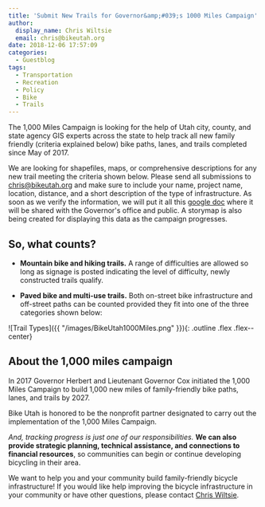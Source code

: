 ```yaml
---
title: 'Submit New Trails for Governor&amp;#039;s 1000 Miles Campaign'
author:
  display_name: Chris Wiltsie
  email: chris@bikeutah.org
date: 2018-12-06 17:57:09
categories:
  - Guestblog
tags:
  - Transportation
  - Recreation
  - Policy
  - Bike
  - Trails
---
```


The 1,000 Miles Campaign is looking for the help of Utah city, county, and state agency GIS experts across the state to
help track all new family friendly (criteria explained below) bike paths, lanes, and trails completed
since May of 2017.

We are looking for shapefiles, maps, or comprehensive descriptions for any new trail meeting the criteria shown below. 
Please send all submissions to [chris@bikeutah.org](mailto:chris@bikeutah.org) and make sure to include your name, project name, location, distance, and a short description of the type of
infrastructure. As soon as we verify the information, we will put it all this [google doc](https://docs.google.com/spreadsheets/d/1QkSaARZNNcgHQZKaW2sVoCJ4cnSKIk4nVca29y_6l-w/edit#gid=0) where it will be
shared with the Governor's office and public. A storymap is also being created for displaying this data as the campaign progresses.

## So, what counts?

+ **Mountain bike and hiking trails.** A range of difficulties are allowed so long as signage is posted indicating the level of difficulty, newly constructed trails qualify.

+ **Paved bike and multi-use trails.** Both on-street bike infrastructure and off-street paths can be counted provided they fit into one of the three categories shown below:

![Trail Types]({{ "/images/BikeUtah1000Miles.png" }}){: .outline .flex .flex--center}

## About the 1,000 miles campaign

In 2017 Governor Herbert and Lieutenant Governor Cox initiated the 1,000 Miles Campaign to build 1,000 new miles of family-friendly bike paths, lanes, and trails by 2027.

Bike Utah is honored to be the nonprofit partner designated to carry out the implementation of the 1,000 Miles Campaign. 

_And, tracking progress is just one of our responsibilities._ **We can also provide strategic planning, technical assistance, and connections to financial resources**, so communities can begin or continue developing bicycling in their area.

We want to help you and your community build family-friendly bicycle infrastructure! If you would like help improving the bicycle infrastructure in your community or have other questions, please contact [Chris Wiltsie](mailto:chris@bikeutah.org).
